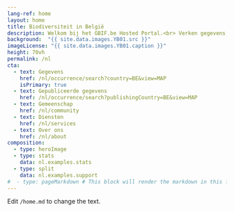 ```yaml
---
lang-ref: home
layout: home
title: Biodiversiteit in België
description: Welkom bij het GBIF.be Hosted Portal.<br> Verken gegevens over het voorkomen van allerlei organismen in ons land. Ontdek de levendige gemeenschap van datapubliceerders en de diensten aangeboden door uw Node, als kennisknooppunt.
background:  "{{ site.data.images.YB01.src }}"
imageLicense: "{{ site.data.images.YB01.caption }}"
height: 70vh
permalink: /nl
cta:
  - text: Gegevens
    href: /nl/occurrence/search?country=BE&view=MAP
    isPrimary: true
  - text: Gepubliceerde gegevens
    href: /nl/occurrence/search?publishingCountry=BE&view=MAP
  - text: Gemeenschap
    href: /nl/community
  - text: Diensten
    href: /nl/services
  - text: Over ons
    href: /nl/about
composition:
  - type: heroImage
  - type: stats
    data: nl.examples.stats
  - type: split
    data: nl.examples.support
#  - type: pageMarkdown # This block will render the markdown in this file so no data property needed
---
```


Edit `/home.md` to change the text.
